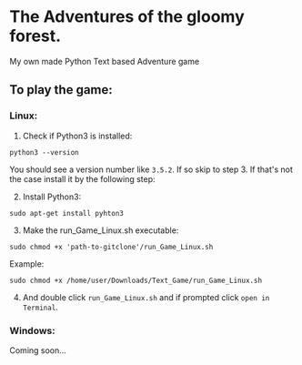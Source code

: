 # The Adventures of the gloomy forest.
My own made Python Text based Adventure game

## To play the game:

### Linux:
1. Check if Python3 is installed:
```
python3 --version
```
You should see a version number like ```3.5.2```.
If so skip to step 3.
If that's not the case install it by the following step:

2. Install Python3:
```
sudo apt-get install pyhton3
```

3. Make the run_Game_Linux.sh executable:
```
sudo chmod +x 'path-to-gitclone'/run_Game_Linux.sh
```

Example:
```
sudo chmod +x /home/user/Downloads/Text_Game/run_Game_Linux.sh
```

4. And double click ```run_Game_Linux.sh``` and if prompted click ```open in Terminal```.

### Windows:
Coming soon...
